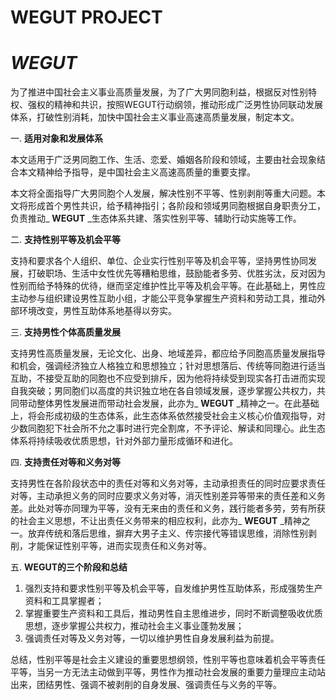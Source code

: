 # WEGUT PROJECT
# _WEGUT_

为了推进中国社会主义事业高质量发展，为了广大男同胞利益，根据反对性别特权、强权的精神和共识，按照WEGUT行动纲领，推动形成广泛男性协同联动发展体系，打破性别消耗，加快中国社会主义事业高速高质量发展，制定本文。

一. **适用对象和发展体系**

本文适用于广泛男同胞工作、生活、恋爱、婚姻各阶段和领域，主要由社会现象结合本文精神给予指导，是中国社会主义高速高质量的重要支撑。

本文将全面指导广大男同胞个人发展，解决性别不平等、性别剥削等重大问题。本文将形成首个男性共识，给予精神指引；各阶段和领域男同胞根据自身职责分工，负责推动_ **WEGUT** _生态体系共建、落实性别平等、辅助行动实施等工作。

二. **支持性别平等及机会平等**

支持和要求各个人组织、单位、企业实行性别平等及机会平等，坚持男性协同发展，打破职场、生活中女性优先等糟粕思维，鼓励能者多劳、优胜劣汰，反对因为性别而给予特殊的优待，继而坚定维护性比平等及机会平等。在此基础上，男性应主动参与组织建设男性互助小组，才能公平竞争掌握生产资料和劳动工具，推动外部环境改变，男性互助体系地基得以夯实。

三. **支持男性个体高质量发展**

支持男性高质量发展，无论文化、出身、地域差异，都应给予同胞高质量发展指导和机会，强调经济独立人格独立和思想独立；针对思想落后、传统等同胞进行适当互助，不接受互助的同胞也不应受到排斥，因为他将持续受到现实各打击进而实现自我突破；男同胞们以高度的共识独立地在各自领域发展，逐步掌握公共权力，共同带动整体男性发展进而带动社会发展，此亦为_ **WEGUT** _精神之一。在此基础上，将会形成初级的生态体系，此生态体系依然接受社会主义核心价值观指导，对少数同胞犯下社会所不允之事时进行完全割席，不予评论、解读和同理心。此生态体系将持续吸收优质思想，针对外部力量形成循环和进化。

四. **支持责任对等和义务对等**

支持男性在各阶段状态中的责任对等和义务对等，主动承担责任的同时应要求责任对等，主动承担义务的同时应要求义务对等，消灭性别差异等带来的责任差和义务差。此处对等亦同理为平等，没有无来由的责任和义务，践行能者多劳，劳有所获的社会主义思想，不让出责任义务带来的相应权利，此亦为_ **WEGUT** _精神之一。放弃传统和落后思维，摒弃大男子主义、传宗接代等错误思维，消除性别剥削，才能保证性别平等，进而实现责任和义务对等。

五. **WEGUT的三个阶段和总结**

1. 强烈支持和要求性别平等及机会平等，自发维护男性互助体系，形成强势生产资料和工具掌握者；
2. 掌握重要生产资料和工具后，推动男性自主思维进步，同时不断调整吸收优质思想，逐步掌握公共权力，推动社会主义事业蓬勃发展；
3. 强调责任对等及义务对等，一切以维护男性自身发展利益为前提。

总结，性别平等是社会主义建设的重要思想纲领，性别平等也意味着机会平等责任平等，当另一方无法主动做到平等，男性作为推动社会发展的重要力量理应主动站出来，团结男性、强调不被剥削的自身发展、强调责任与义务的平等。

